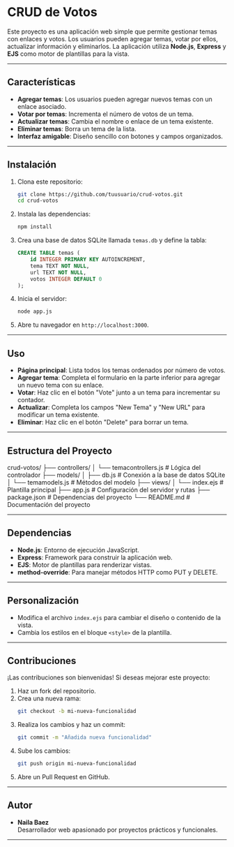# CRUD de Votos

Este proyecto es una aplicación web simple que permite gestionar temas con enlaces y votos. Los usuarios pueden agregar temas, votar por ellos, actualizar información y eliminarlos. La aplicación utiliza **Node.js**, **Express** y **EJS** como motor de plantillas para la vista.

---

## Características

- **Agregar temas**: Los usuarios pueden agregar nuevos temas con un enlace asociado.
- **Votar por temas**: Incrementa el número de votos de un tema.
- **Actualizar temas**: Cambia el nombre o enlace de un tema existente.
- **Eliminar temas**: Borra un tema de la lista.
- **Interfaz amigable**: Diseño sencillo con botones y campos organizados.

---

## Instalación

1. Clona este repositorio:
    ```bash
    git clone https://github.com/tuusuario/crud-votos.git
    cd crud-votos
    ```

2. Instala las dependencias:
    ```bash
    npm install
    ```

3. Crea una base de datos SQLite llamada `temas.db` y define la tabla:
    ```sql
    CREATE TABLE temas (
        id INTEGER PRIMARY KEY AUTOINCREMENT,
        tema TEXT NOT NULL,
        url TEXT NOT NULL,
        votos INTEGER DEFAULT 0
    );
    ```

4. Inicia el servidor:
    ```bash
    node app.js
    ```

5. Abre tu navegador en `http://localhost:3000`.

---

## Uso

- **Página principal**: Lista todos los temas ordenados por número de votos.
- **Agregar tema**: Completa el formulario en la parte inferior para agregar un nuevo tema con su enlace.
- **Votar**: Haz clic en el botón "Vote" junto a un tema para incrementar su contador.
- **Actualizar**: Completa los campos "New Tema" y "New URL" para modificar un tema existente.
- **Eliminar**: Haz clic en el botón "Delete" para borrar un tema.

---

## Estructura del Proyecto
crud-votos/
├── controllers/ 
│ 
└── temacontrollers.js # Lógica del controlador
├── models/ 
│ ├── db.js # Conexión a la base de datos SQLite 
│ 
└── temamodels.js # Métodos del modelo 
├── views/
│ 
└── index.ejs # Plantilla principal 
├── app.js # Configuración del servidor y rutas
├── package.json # Dependencias del proyecto 
└── README.md # Documentación del proyecto

---

## Dependencias

- **Node.js**: Entorno de ejecución JavaScript.
- **Express**: Framework para construir la aplicación web.
- **EJS**: Motor de plantillas para renderizar vistas.
- **method-override**: Para manejar métodos HTTP como PUT y DELETE.

---

## Personalización

- Modifica el archivo `index.ejs` para cambiar el diseño o contenido de la vista.
- Cambia los estilos en el bloque `<style>` de la plantilla.

---

## Contribuciones

¡Las contribuciones son bienvenidas! Si deseas mejorar este proyecto:

1. Haz un fork del repositorio.
2. Crea una nueva rama:
    ```bash
    git checkout -b mi-nueva-funcionalidad
    ```
3. Realiza los cambios y haz un commit:
    ```bash
    git commit -m "Añadida nueva funcionalidad"
    ```
4. Sube los cambios:
    ```bash
    git push origin mi-nueva-funcionalidad
    ```
5. Abre un Pull Request en GitHub.

---

## Autor

- **Naila Baez**  
  Desarrollador web apasionado por proyectos prácticos y funcionales.

---

